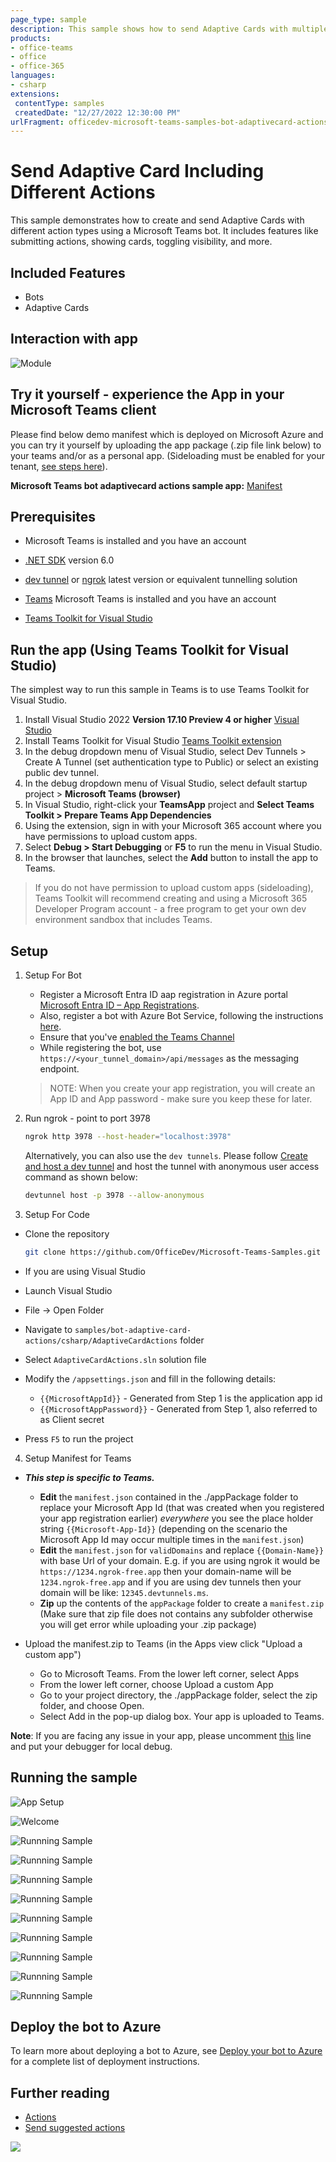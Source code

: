 ```yaml
---
page_type: sample
description: This sample shows how to send Adaptive Cards with multiple action types using a Teams bot.
products:
- office-teams
- office
- office-365
languages:
- csharp
extensions:
 contentType: samples
 createdDate: "12/27/2022 12:30:00 PM"
urlFragment: officedev-microsoft-teams-samples-bot-adaptivecard-actions-csharp
---
```


# Send Adaptive Card Including Different Actions

This sample demonstrates how to create and send Adaptive Cards with different action types using a Microsoft Teams bot. It includes features like submitting actions, showing cards, toggling visibility, and more.

## Included Features
* Bots
* Adaptive Cards

## Interaction with app

![Module](AdaptiveCardActions/Images/AdaptiveCardActions.gif)

## Try it yourself - experience the App in your Microsoft Teams client
Please find below demo manifest which is deployed on Microsoft Azure and you can try it yourself by uploading the app package (.zip file link below) to your teams and/or as a personal app. (Sideloading must be enabled for your tenant, [see steps here](https://docs.microsoft.com/microsoftteams/platform/concepts/build-and-test/prepare-your-o365-tenant#enable-custom-teams-apps-and-turn-on-custom-app-uploading)).

**Microsoft Teams bot adaptivecard actions sample app:** [Manifest](/samples/bot-adaptive-card-actions/csharp/demo-manifest/bot-adaptivecard-actions.zip)

## Prerequisites

- Microsoft Teams is installed and you have an account
- [.NET SDK](https://dotnet.microsoft.com/download) version 6.0
- [dev tunnel](https://learn.microsoft.com/en-us/azure/developer/dev-tunnels/get-started?tabs=windows) or [ngrok](https://ngrok.com/) latest version or equivalent tunnelling solution

- [Teams](https://teams.microsoft.com) Microsoft Teams is installed and you have an account
- [Teams Toolkit for Visual Studio](https://learn.microsoft.com/en-us/microsoftteams/platform/toolkit/toolkit-v4/install-teams-toolkit-vs?pivots=visual-studio-v17-7)

## Run the app (Using Teams Toolkit for Visual Studio)

The simplest way to run this sample in Teams is to use Teams Toolkit for Visual Studio.
1. Install Visual Studio 2022 **Version 17.10 Preview 4 or higher** [Visual Studio](https://visualstudio.microsoft.com/downloads/)
1. Install Teams Toolkit for Visual Studio [Teams Toolkit extension](https://learn.microsoft.com/en-us/microsoftteams/platform/toolkit/toolkit-v4/install-teams-toolkit-vs?pivots=visual-studio-v17-7)
1. In the debug dropdown menu of Visual Studio, select Dev Tunnels > Create A Tunnel (set authentication type to Public) or select an existing public dev tunnel.
1. In the debug dropdown menu of Visual Studio, select default startup project > **Microsoft Teams (browser)**
1. In Visual Studio, right-click your **TeamsApp** project and **Select Teams Toolkit > Prepare Teams App Dependencies**
1. Using the extension, sign in with your Microsoft 365 account where you have permissions to upload custom apps.
1. Select **Debug > Start Debugging** or **F5** to run the menu in Visual Studio.
1. In the browser that launches, select the **Add** button to install the app to Teams.
> If you do not have permission to upload custom apps (sideloading), Teams Toolkit will recommend creating and using a Microsoft 365 Developer Program account - a free program to get your own dev environment sandbox that includes Teams.

## Setup
   
1. Setup For Bot
	- Register a Microsoft Entra ID aap registration in Azure portal [Microsoft Entra ID – App Registrations](https://go.microsoft.com/fwlink/?linkid=2083908).
	- Also, register a bot with Azure Bot Service, following the instructions [here](https://docs.microsoft.com/azure/bot-service/bot-service-quickstart-registration?view=azure-bot-service-3.0).
	- Ensure that you've [enabled the Teams Channel](https://docs.microsoft.com/azure/bot-service/channel-connect-teams?view=azure-bot-service-4.0)
	- While registering the bot, use `https://<your_tunnel_domain>/api/messages` as the messaging endpoint.

    > NOTE: When you create your app registration, you will create an App ID and App password - make sure you keep these for later.

1. Run ngrok - point to port 3978

   ```bash
   ngrok http 3978 --host-header="localhost:3978"
   ```  

   Alternatively, you can also use the `dev tunnels`. Please follow [Create and host a dev tunnel](https://learn.microsoft.com/en-us/azure/developer/dev-tunnels/get-started?tabs=windows) and host the tunnel with anonymous user access command as shown below:

   ```bash
   devtunnel host -p 3978 --allow-anonymous
   ```

3. Setup For Code

  - Clone the repository
    ```bash
    git clone https://github.com/OfficeDev/Microsoft-Teams-Samples.git
    ```

  - If you are using Visual Studio
 
  - Launch Visual Studio
  - File -> Open Folder
  - Navigate to `samples/bot-adaptive-card-actions/csharp/AdaptiveCardActions` folder
  - Select `AdaptiveCardActions.sln` solution file

   - Modify the `/appsettings.json` and fill in the following details:
     - `{{MicrosoftAppId}}` - Generated from Step 1 is the application app id
     - `{{MicrosoftAppPassword}}` - Generated from Step 1, also referred to as Client secret
  - Press `F5` to run the project
     
4. Setup Manifest for Teams
- __*This step is specific to Teams.*__
    - **Edit** the `manifest.json` contained in the ./appPackage folder to replace your Microsoft App Id (that was created when you registered your app registration earlier) *everywhere* you see the place holder string `{{Microsoft-App-Id}}` (depending on the scenario the Microsoft App Id may occur multiple times in the `manifest.json`)
    - **Edit** the `manifest.json` for `validDomains` and replace `{{Domain-Name}}` with base Url of your domain. E.g. if you are using ngrok it would be `https://1234.ngrok-free.app` then your domain-name will be `1234.ngrok-free.app` and if you are using dev tunnels then your domain will be like: `12345.devtunnels.ms`.
    - **Zip** up the contents of the `appPackage` folder to create a `manifest.zip` (Make sure that zip file does not contains any subfolder otherwise you will get error while uploading your .zip package)

- Upload the manifest.zip to Teams (in the Apps view click "Upload a custom app")
   - Go to Microsoft Teams. From the lower left corner, select Apps
   - From the lower left corner, choose Upload a custom App
   - Go to your project directory, the ./appPackage folder, select the zip folder, and choose Open.
   - Select Add in the pop-up dialog box. Your app is uploaded to Teams.

**Note**: If you are facing any issue in your app, please uncomment [this](https://github.com/OfficeDev/Microsoft-Teams-Samples/blob/main/samples/bot-adaptive-card-actions/csharp/AdaptiveCardActions/AdapterWithErrorHandler.cs#L28) line and put your debugger for local debug.


## Running the sample

![App Setup](AdaptiveCardActions/Images/1.Install.png)

![Welcome](AdaptiveCardActions/Images/2.WelcomeMessage.png)

![Runnning Sample](AdaptiveCardActions/Images/9.SuggestedActions.png)

![Runnning Sample](AdaptiveCardActions/Images/3.Red.png)

![Runnning Sample](AdaptiveCardActions/Images/4.Yellow.png)

![Runnning Sample](AdaptiveCardActions/Images/5.Blue.png)

![Runnning Sample](AdaptiveCardActions/Images/6.CardActions.png)

![Runnning Sample](AdaptiveCardActions/Images/7.ActionSubmit.png)

![Runnning Sample](AdaptiveCardActions/Images/8.ActionShowCard.png)

![Runnning Sample](AdaptiveCardActions/Images/10.ToggleVisibiliyCard.png)

![Runnning Sample](AdaptiveCardActions/Images/11.VisibleOnClick.png)

## Deploy the bot to Azure

To learn more about deploying a bot to Azure, see [Deploy your bot to Azure](https://aka.ms/azuredeployment) for a complete list of deployment instructions.

## Further reading

- [Actions](https://learn.microsoft.com/adaptive-cards/rendering-cards/actions)
- [Send suggested actions](https://learn.microsoft.com/microsoftteams/platform/bots/how-to/conversations/conversation-messages?tabs=dotnet#send-suggested-actions)


<img src="https://pnptelemetry.azurewebsites.net/microsoft-teams-samples/samples/bot-adaptive-card-actions-csharp" />